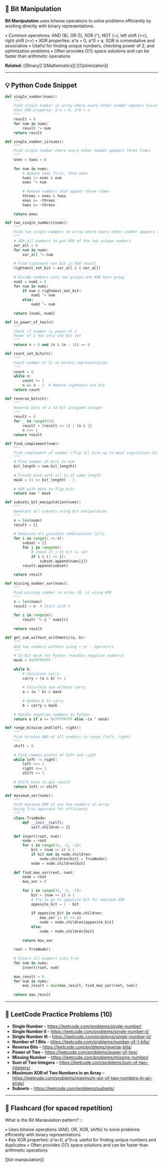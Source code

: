 ## 🧠 Bit Manipulation

**Bit Manipulation** uses bitwise operations to solve problems efficiently by working directly with binary representations.

• Common operations: AND (&), OR (|), XOR (^), NOT (~), left shift (<<), right shift (>>)
• XOR properties: a^a = 0, a^0 = a, XOR is commutative and associative
• Useful for finding unique numbers, checking power of 2, and optimization problems
• Often provides O(1) space solutions and can be faster than arithmetic operations

**Related:** [[Binary]] [[Mathematics]] [[Optimization]]

---

## 💡 Python Code Snippet

```python
def single_number(nums):
    """
    Find single number in array where every other number appears twice
    Uses XOR property: a^a = 0, a^0 = a
    """
    result = 0
    for num in nums:
        result ^= num
    return result

def single_number_ii(nums):
    """
    Find single number where every other number appears three times
    """
    ones = twos = 0
    
    for num in nums:
        # Update twos first, then ones
        twos |= ones & num
        ones ^= num
        
        # Remove numbers that appear three times
        threes = ones & twos
        ones &= ~threes
        twos &= ~threes
    
    return ones

def two_single_numbers(nums):
    """
    Find two single numbers in array where every other number appears twice
    """
    # XOR all numbers to get XOR of the two unique numbers
    xor_all = 0
    for num in nums:
        xor_all ^= num
    
    # Find rightmost set bit in XOR result
    rightmost_set_bit = xor_all & (-xor_all)
    
    # Divide numbers into two groups and XOR each group
    num1 = num2 = 0
    for num in nums:
        if num & rightmost_set_bit:
            num1 ^= num
        else:
            num2 ^= num
    
    return [num1, num2]

def is_power_of_two(n):
    """
    Check if number is power of 2
    Power of 2 has only one bit set
    """
    return n > 0 and (n & (n - 1)) == 0

def count_set_bits(n):
    """
    Count number of 1s in binary representation
    """
    count = 0
    while n:
        count += 1
        n &= n - 1  # Remove rightmost set bit
    return count

def reverse_bits(n):
    """
    Reverse bits of a 32-bit unsigned integer
    """
    result = 0
    for _ in range(32):
        result = (result << 1) | (n & 1)
        n >>= 1
    return result

def find_complement(num):
    """
    Find complement of number (flip all bits up to most significant bit)
    """
    # Find number of bits in num
    bit_length = num.bit_length()
    
    # Create mask with all 1s of same length
    mask = (1 << bit_length) - 1
    
    # XOR with mask to flip bits
    return num ^ mask

def subsets_bit_manipulation(nums):
    """
    Generate all subsets using bit manipulation
    """
    n = len(nums)
    result = []
    
    # Generate all possible combinations (2^n)
    for i in range(1 << n):
        subset = []
        for j in range(n):
            # Check if j-th bit is set
            if i & (1 << j):
                subset.append(nums[j])
        result.append(subset)
    
    return result

def missing_number_xor(nums):
    """
    Find missing number in array [0, n] using XOR
    """
    n = len(nums)
    result = n  # Start with n
    
    for i in range(n):
        result ^= i ^ nums[i]
    
    return result

def get_sum_without_arithmetic(a, b):
    """
    Add two numbers without using + or - operators
    """
    # 32-bit mask for Python (handles negative numbers)
    mask = 0xFFFFFFFF
    
    while b:
        # Calculate carry
        carry = (a & b) << 1
        
        # Calculate sum without carry
        a = (a ^ b) & mask
        
        # Update b to carry
        b = carry & mask
    
    # Handle negative numbers in Python
    return a if a <= 0x7FFFFFFF else ~(a ^ mask)

def range_bitwise_and(left, right):
    """
    Find bitwise AND of all numbers in range [left, right]
    """
    shift = 0
    
    # Find common prefix of left and right
    while left != right:
        left >>= 1
        right >>= 1
        shift += 1
    
    # Shift back to get result
    return left << shift

def maximum_xor(nums):
    """
    Find maximum XOR of any two numbers in array
    Using Trie approach for efficiency
    """
    class TrieNode:
        def __init__(self):
            self.children = {}
    
    def insert(root, num):
        node = root
        for i in range(31, -1, -1):
            bit = (num >> i) & 1
            if bit not in node.children:
                node.children[bit] = TrieNode()
            node = node.children[bit]
    
    def find_max_xor(root, num):
        node = root
        max_xor = 0
        
        for i in range(31, -1, -1):
            bit = (num >> i) & 1
            # Try to go to opposite bit for maximum XOR
            opposite_bit = 1 - bit
            
            if opposite_bit in node.children:
                max_xor |= (1 << i)
                node = node.children[opposite_bit]
            else:
                node = node.children[bit]
        
        return max_xor
    
    root = TrieNode()
    
    # Insert all numbers into trie
    for num in nums:
        insert(root, num)
    
    max_result = 0
    for num in nums:
        max_result = max(max_result, find_max_xor(root, num))
    
    return max_result
```

---

## 🔗 LeetCode Practice Problems (10)

- **Single Number** – https://leetcode.com/problems/single-number/
- **Single Number II** – https://leetcode.com/problems/single-number-ii/
- **Single Number III** – https://leetcode.com/problems/single-number-iii/
- **Number of 1 Bits** – https://leetcode.com/problems/number-of-1-bits/
- **Reverse Bits** – https://leetcode.com/problems/reverse-bits/
- **Power of Two** – https://leetcode.com/problems/power-of-two/
- **Missing Number** – https://leetcode.com/problems/missing-number/
- **Sum of Two Integers** – https://leetcode.com/problems/sum-of-two-integers/
- **Maximum XOR of Two Numbers in an Array** – https://leetcode.com/problems/maximum-xor-of-two-numbers-in-an-array/
- **Subsets** – https://leetcode.com/problems/subsets/

---

## 🧠 Flashcard (for spaced repetition)

What is the Bit Manipulation pattern? ::

• Uses bitwise operations (AND, OR, XOR, shifts) to solve problems efficiently with binary representations  
• Key XOR properties: a^a=0, a^0=a; useful for finding unique numbers and duplicates
• Often provides O(1) space solutions and can be faster than arithmetic operations

[[bit-manipulation]] 